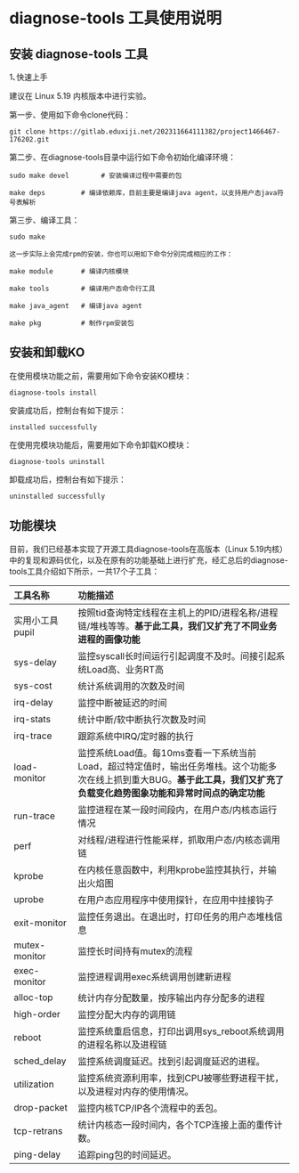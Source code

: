 # diagnose-tools 工具使用说明

## 安装 diagnose-tools 工具

1､快速上手

  建议在 Linux 5.19 内核版本中进行实验。

  第一步、使用如下命令clone代码：

    git clone https://gitlab.eduxiji.net/202311664111382/project1466467-176202.git

  第二步、在diagnose-tools目录中运行如下命令初始化编译环境：

    sudo make devel        # 安装编译过程中需要的包
    
    make deps         # 编译依赖库，目前主要是编译java agent，以支持用户态java符号表解析

  第三步、编译工具：

    sudo make
    
    这一步实际上会完成rpm的安装，你也可以用如下命令分别完成相应的工作：
    
    make module       # 编译内核模块
    
    make tools        # 编译用户态命令行工具
    
    make java_agent   # 编译java agent
    
    make pkg          # 制作rpm安装包

## 安装和卸载KO

在使用模块功能之前，需要用如下命令安装KO模块：
```
diagnose-tools install
```
安装成功后，控制台有如下提示：
```
installed successfully
```

在使用完模块功能后，需要用如下命令卸载KO模块：
```
diagnose-tools uninstall
```
卸载成功后，控制台有如下提示：
```
uninstalled successfully
```

## 功能模块

目前，我们已经基本实现了开源工具diagnose-tools在高版本（Linux 5.19内核）中的复现和源码优化，以及在原有的功能基础上进行扩充，经汇总后的diagnose-tools工具介绍如下所示，一共17个子工具：

| 工具名称        | 功能描述                                                     |
| :-------------- | :----------------------------------------------------------- |
| 实用小工具pupil | 按照tid查询特定线程在主机上的PID/进程名称/进程链/堆栈等等。**基于此工具，我们又扩充了不同业务进程的画像功能** |
| sys-delay       | 监控syscall长时间运行引起调度不及时。间接引起系统Load高、业务RT高 |
| sys-cost        | 统计系统调用的次数及时间                                     |
| irq-delay       | 监控中断被延迟的时间                                         |
| irq-stats       | 统计中断/软中断执行次数及时间                                |
| irq-trace       | 跟踪系统中IRQ/定时器的执行                                   |
| load-monitor    | 监控系统Load值。每10ms查看一下系统当前Load，超过特定值时，输出任务堆栈。这个功能多次在线上抓到重大BUG。**基于此工具，我们又扩充了负载变化趋势图象功能和异常时间点的确定功能** |
| run-trace       | 监控进程在某一段时间段内，在用户态/内核态运行情况            |
| perf            | 对线程/进程进行性能采样，抓取用户态/内核态调用链             |
| kprobe          | 在内核任意函数中，利用kprobe监控其执行，并输出火焰图         |
| uprobe          | 在用户态应用程序中使用探针，在应用中挂接钩子                 |
| exit-monitor    | 监控任务退出。在退出时，打印任务的用户态堆栈信息             |
| mutex-monitor   | 监控长时间持有mutex的流程                                    |
| exec-monitor    | 监控进程调用exec系统调用创建新进程                           |
| alloc-top       | 统计内存分配数量，按序输出内存分配多的进程                   |
| high-order      | 监控分配大内存的调用链                                       |
| reboot          | 监控系统重启信息，打印出调用sys_reboot系统调用的进程名称以及进程链 |
| sched_delay     | 监控系统调度延迟。找到引起调度延迟的进程。                   |
| utilization     | 监控系统资源利用率，找到CPU被哪些野进程干扰，以及进程对内存的使用情况。 |
| drop-packet     | 监控内核TCP/IP各个流程中的丢包。                             |
| tcp-retrans     | 统计内核态一段时间内，各个TCP连接上面的重传计数。             |
| ping-delay      | 追踪ping包的时间延迟。                                      |
